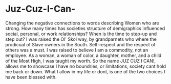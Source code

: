 # Juz-Cuz-I-Can-
Changing the negative connections to words describing Women who are strong.
How many times has societies structure of demigraphics influenced social, personal, or work relationships? When is the time to step-up and step out? I was raised the Ol' Skol way, by grandparnets who where the prodicual of Slave owners in the South. Self-respect and the respect of others was a must. I was raised to believe I am a commodity, not an employee. As a woman, a woman of color, a daughter, mother, and a child of the Most High, I was taught my worth. So the name JUZ CUZ I CAN!, allows me to showcase I have no boundries, or limitations, society cant hold me back or down. What I allow in my life or dont, is one of the two choices I have been blessed with. 
